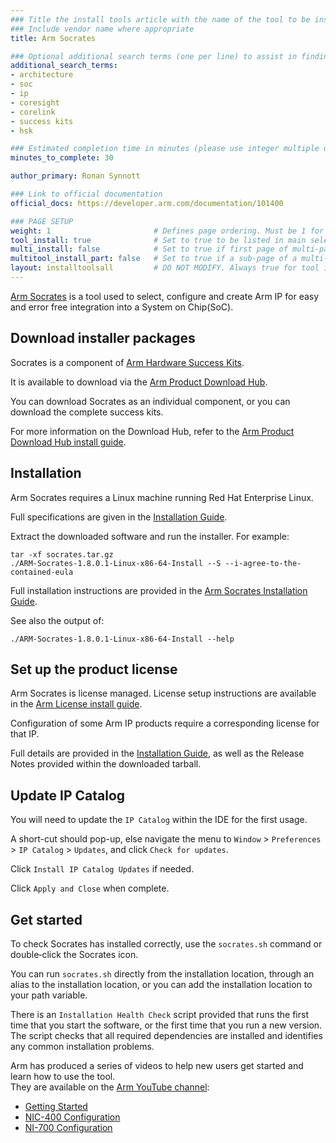 ```yaml
---
### Title the install tools article with the name of the tool to be installed
### Include vendor name where appropriate
title: Arm Socrates

### Optional additional search terms (one per line) to assist in finding the article
additional_search_terms:
- architecture
- soc
- ip
- coresight
- corelink
- success kits
- hsk

### Estimated completion time in minutes (please use integer multiple of 5)
minutes_to_complete: 30

author_primary: Ronan Synnott

### Link to official documentation
official_docs: https://developer.arm.com/documentation/101400

### PAGE SETUP
weight: 1                       # Defines page ordering. Must be 1 for first (or only) page.
tool_install: true              # Set to true to be listed in main selection page, else false
multi_install: false            # Set to true if first page of multi-page article, else false
multitool_install_part: false   # Set to true if a sub-page of a multi-page article, else false
layout: installtoolsall         # DO NOT MODIFY. Always true for tool install articles
---
```


[Arm Socrates](https://developer.arm.com/Tools%20and%20Software/Socrates) is a tool used to select, configure and create Arm IP for easy and error free integration into a System on Chip(SoC).

## Download installer packages

Socrates is a component of [Arm Hardware Success Kits](https://www.arm.com/products/development-tools/success-kits).

It is available to download via the [Arm Product Download Hub](https://developer.arm.com/downloads/).

You can download Socrates as an individual component, or you can download the complete success kits.

For more information on the Download Hub, refer to the [Arm Product Download Hub install guide](/install-guides/pdh/).

## Installation

Arm Socrates requires a Linux machine running Red Hat Enterprise Linux. 

Full specifications are given in the [Installation Guide](https://developer.arm.com/documentation/101400/latest/Setting-up-your-environment/Installation-requirements).

Extract the downloaded software and run the installer. For example:

```command
tar -xf socrates.tar.gz
./ARM-Socrates-1.8.0.1-Linux-x86-64-Install --S --i-agree-to-the-contained-eula
```

Full installation instructions are provided in the [Arm Socrates Installation Guide](https://developer.arm.com/documentation/101400).

See also the output of:
```command
./ARM-Socrates-1.8.0.1-Linux-x86-64-Install --help
```

## Set up the product license

Arm Socrates is license managed. License setup instructions are available in the [Arm License install guide](/install-guides/license/).

Configuration of some Arm IP products require a corresponding license for that IP.

Full details are provided in the [Installation Guide](https://developer.arm.com/documentation/101400/latest/Setting-up-licensing), as well as the Release Notes provided within the downloaded tarball.


## Update IP Catalog

You will need to update the `IP Catalog` within the IDE for the first usage.

A short-cut should pop-up, else navigate the menu to `Window` > `Preferences` > `IP Catalog` > `Updates`, and click `Check for updates`.

Click `Install IP Catalog Updates` if needed.

Click `Apply and Close` when complete.


## Get started

To check Socrates has installed correctly, use the `socrates.sh` command or double‑click the Socrates icon.

You can run `socrates.sh` directly from the installation location, through an alias to the installation location, or you can add the installation location to your path variable.

There is an `Installation Health Check` script provided that runs the first time that you start the software, or the first time that you run a new version. The script checks that all required dependencies are installed and identifies any common installation problems.

Arm has produced a series of videos to help new users get started and learn how to use the tool.\
They are available on the [Arm YouTube channel](https://www.youtube.com/c/arm):

 * [Getting Started](https://youtube.com/playlist?list=PLgyFKd2HIZlY_y7b5OTtyrso45q-eCM_s)
 * [NIC-400 Configuration](https://youtube.com/playlist?list=PLgyFKd2HIZlaQBfd8YEMwSQX_cWIxODgG)
 * [NI-700 Configuration](https://youtube.com/playlist?list=PLgyFKd2HIZlahIsHSSw7ViwiFxeBYc36b)

